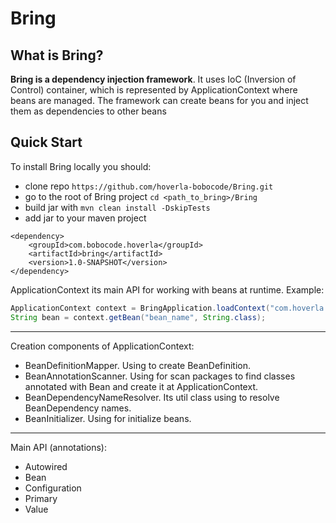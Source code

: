 # Bring

## What is Bring?


**Bring is a dependency injection framework**.
It uses IoC (Inversion of Control) container, which is represented by ApplicationContext where beans are managed. The framework can create beans for you and inject them as dependencies to other beans

## Quick Start


To install Bring locally you should:

* clone repo ```https://github.com/hoverla-bobocode/Bring.git```
* go to the root of Bring project ```cd <path_to_bring>/Bring```
* build jar with ```mvn clean install -DskipTests```
* add jar to your maven project

```
<dependency>
    <groupId>com.bobocode.hoverla</groupId>
    <artifactId>bring</artifactId>
    <version>1.0-SNAPSHOT</version> 
</dependency>
```
ApplicationContext its main API for working with beans at runtime.
Example:

```java
ApplicationContext context = BringApplication.loadContext("com.hoverla.bring");
String bean = context.getBean("bean_name", String.class);
```

---
Creation components of ApplicationContext:

* BeanDefinitionMapper. Using to create BeanDefinition.
* BeanAnnotationScanner. Using for scan packages to find classes annotated with Bean and create it at ApplicationContext.
* BeanDependencyNameResolver. Its util class using to resolve BeanDependency names.
* BeanInitializer. Using for initialize beans.
---
Main API (annotations):
* Autowired
* Bean
* Configuration
* Primary
* Value